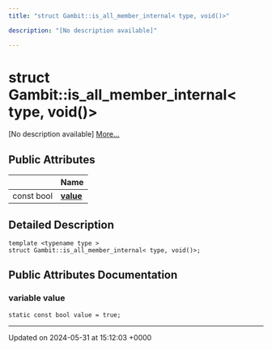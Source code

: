```yaml
---
title: "struct Gambit::is_all_member_internal< type, void()>"

description: "[No description available]"

---
```


# struct Gambit::is_all_member_internal< type, void()>



[No description available] [More...](#detailed-description)

## Public Attributes

|                | Name           |
| -------------- | -------------- |
| const bool | **[value](/documentation/code/classes/structgambit_1_1is__all__member__internal_3_01type_00_01void_07_08_4/#variable-value)**  |

## Detailed Description

```
template <typename type >
struct Gambit::is_all_member_internal< type, void()>;
```

## Public Attributes Documentation

### variable value

```
static const bool value = true;
```


-------------------------------

Updated on 2024-05-31 at 15:12:03 +0000